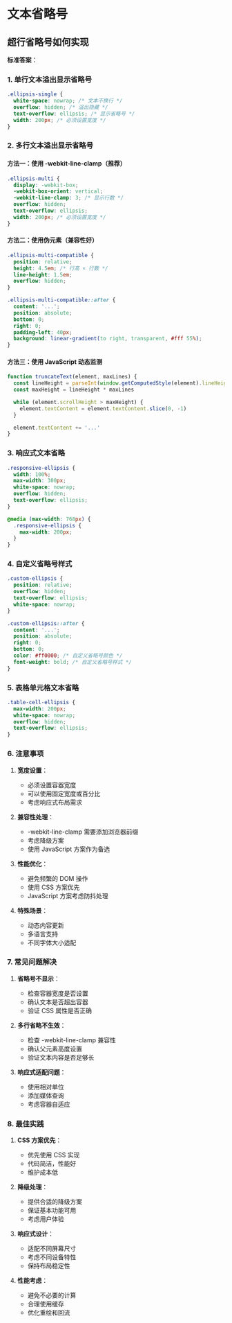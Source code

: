 # 文本省略号

## 超行省略号如何实现

**标准答案**：

### 1. 单行文本溢出显示省略号

```css
.ellipsis-single {
  white-space: nowrap; /* 文本不换行 */
  overflow: hidden; /* 溢出隐藏 */
  text-overflow: ellipsis; /* 显示省略号 */
  width: 200px; /* 必须设置宽度 */
}
```

### 2. 多行文本溢出显示省略号

#### 方法一：使用 -webkit-line-clamp（推荐）

```css
.ellipsis-multi {
  display: -webkit-box;
  -webkit-box-orient: vertical;
  -webkit-line-clamp: 3; /* 显示行数 */
  overflow: hidden;
  text-overflow: ellipsis;
  width: 200px; /* 必须设置宽度 */
}
```

#### 方法二：使用伪元素（兼容性好）

```css
.ellipsis-multi-compatible {
  position: relative;
  height: 4.5em; /* 行高 × 行数 */
  line-height: 1.5em;
  overflow: hidden;
}

.ellipsis-multi-compatible::after {
  content: '...';
  position: absolute;
  bottom: 0;
  right: 0;
  padding-left: 40px;
  background: linear-gradient(to right, transparent, #fff 55%);
}
```

#### 方法三：使用 JavaScript 动态监测

```javascript
function truncateText(element, maxLines) {
  const lineHeight = parseInt(window.getComputedStyle(element).lineHeight)
  const maxHeight = lineHeight * maxLines

  while (element.scrollHeight > maxHeight) {
    element.textContent = element.textContent.slice(0, -1)
  }

  element.textContent += '...'
}
```

### 3. 响应式文本省略

```css
.responsive-ellipsis {
  width: 100%;
  max-width: 300px;
  white-space: nowrap;
  overflow: hidden;
  text-overflow: ellipsis;
}

@media (max-width: 768px) {
  .responsive-ellipsis {
    max-width: 200px;
  }
}
```

### 4. 自定义省略号样式

```css
.custom-ellipsis {
  position: relative;
  overflow: hidden;
  text-overflow: ellipsis;
  white-space: nowrap;
}

.custom-ellipsis::after {
  content: '...';
  position: absolute;
  right: 0;
  bottom: 0;
  color: #ff0000; /* 自定义省略号颜色 */
  font-weight: bold; /* 自定义省略号样式 */
}
```

### 5. 表格单元格文本省略

```css
.table-cell-ellipsis {
  max-width: 200px;
  white-space: nowrap;
  overflow: hidden;
  text-overflow: ellipsis;
}
```

### 6. 注意事项

1. **宽度设置**：

   - 必须设置容器宽度
   - 可以使用固定宽度或百分比
   - 考虑响应式布局需求

2. **兼容性处理**：

   - -webkit-line-clamp 需要添加浏览器前缀
   - 考虑降级方案
   - 使用 JavaScript 方案作为备选

3. **性能优化**：

   - 避免频繁的 DOM 操作
   - 使用 CSS 方案优先
   - JavaScript 方案考虑防抖处理

4. **特殊场景**：
   - 动态内容更新
   - 多语言支持
   - 不同字体大小适配

### 7. 常见问题解决

1. **省略号不显示**：

   - 检查容器宽度是否设置
   - 确认文本是否超出容器
   - 验证 CSS 属性是否正确

2. **多行省略不生效**：

   - 检查 -webkit-line-clamp 兼容性
   - 确认父元素高度设置
   - 验证文本内容是否足够长

3. **响应式适配问题**：
   - 使用相对单位
   - 添加媒体查询
   - 考虑容器自适应

### 8. 最佳实践

1. **CSS 方案优先**：

   - 优先使用 CSS 实现
   - 代码简洁，性能好
   - 维护成本低

2. **降级处理**：

   - 提供合适的降级方案
   - 保证基本功能可用
   - 考虑用户体验

3. **响应式设计**：

   - 适配不同屏幕尺寸
   - 考虑不同设备特性
   - 保持布局稳定性

4. **性能考虑**：
   - 避免不必要的计算
   - 合理使用缓存
   - 优化重绘和回流
